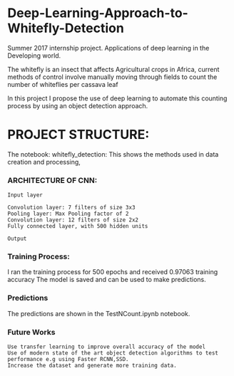 # Deep-Learning-Approach-to-Whitefly-Detection
Summer 2017 internship project. Applications of deep learning in the Developing world.

The whitefly is an insect that affects Agricultural crops in Africa, current methods of control involve manually moving through fields 
to count the number of whiteflies per cassava leaf

In this project I propose the use of deep learning to automate this counting process by using an object detection approach.

# PROJECT STRUCTURE:

The notebook: whitefly_detection: This shows the methods used in data creation and processing,
### ARCHITECTURE OF CNN:
    Input layer

    Convolution layer: 7 filters of size 3x3
    Pooling layer: Max Pooling factor of 2
    Convolution layer: 12 filters of size 2x2
    Fully connected layer, with 500 hidden units

    Output

### Training Process:
  I ran the training process for 500 epochs and received 0.97063 training accuracy
  The model is saved and can be used to make predictions.
  
  
### Predictions  
 The predictions are shown in the TestNCount.ipynb notebook.
 

### Future Works
    Use transfer learning to improve overall accuracy of the model
    Use of modern state of the art object detection algorithms to test performance e.g using Faster RCNN,SSD.
    Increase the dataset and generate more training data.
 

 
